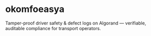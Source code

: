 # okomfoeasya
Tamper-proof driver safety &amp; defect logs on Algorand — verifiable, auditable compliance for transport operators.
